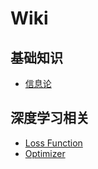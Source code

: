 Wiki
=== 

## 基础知识
- [信息论](./信息论.md)

## 深度学习相关
- [Loss Function](./loss_function.md)
- [Optimizer](./optimizer.md)

